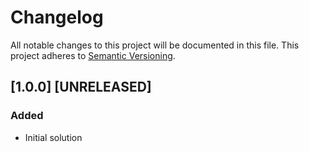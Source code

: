 # Changelog
All notable changes to this project will be documented in this file.
This project adheres to [Semantic Versioning](http://semver.org/).

## [1.0.0] [UNRELEASED]
### Added
- Initial solution